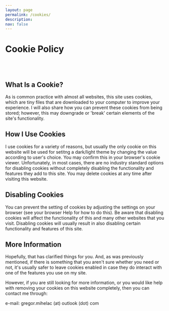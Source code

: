 ```yaml
---
layout: page
permalink: /cookies/
description:
nav: false
---
```


# Cookie Policy 

<br>
<br>



## What Is a Cookie?

As is common practice with almost all websites, this site uses cookies, which are tiny files that are downloaded to your computer to improve your experience. I will also share how you can prevent these cookies from being stored; however, this may downgrade or 'break' certain elements of the site's functionality.

## How I Use Cookies

I use cookies for a variety of reasons, but usually the only cookie on this website will be used for setitng a dark/light theme by changing the value according to user's choice. You may confirm this in your browser's cookie viewer. Unfortunately, in most cases, there are no industry standard options for disabling cookies without completely disabling the functionality and features they add to this site. You may delete cookies at any time after visiting this website.

## Disabling Cookies

You can prevent the setting of cookies by adjusting the settings on your browser (see your browser Help for how to do this). Be aware that disabling cookies will affect the functionality of this and many other websites that you visit. Disabling cookies will usually result in also disabling certain functionality and features of this site. 

## More Information

Hopefully, that has clarified things for you. And, as was previously mentioned, if there is something that you aren't sure whether you need or not, it's usually safer to leave cookies enabled in case they do interact with one of the features you use on my site.

However, if you are still looking for more information, or you would like help with removing your cookies on this website completely, then you can contact me through:

e-mail: gregor.mihelac (at) outlook (dot) com